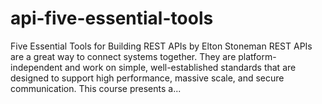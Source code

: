 # api-five-essential-tools
Five Essential Tools for Building REST APIs by Elton Stoneman  REST APIs are a great way to connect systems together. They are platform-independent and work on simple, well-established standards that are designed to support high performance, massive scale, and secure communication. This course presents a...
